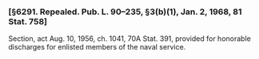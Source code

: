 ### [§6291. Repealed. Pub. L. 90–235, §3(b)(1), Jan. 2, 1968, 81 Stat. 758] ###

Section, act Aug. 10, 1956, ch. 1041, 70A Stat. 391, provided for honorable discharges for enlisted members of the naval service.
